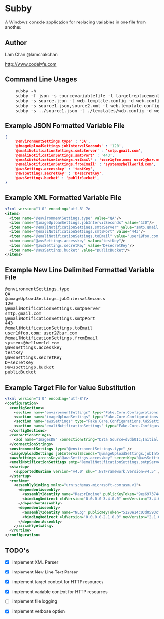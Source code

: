 Subby
================================
A Windows console application for replacing variables in one file from another.

Author
------------------------
Lam Chan @lamchakchan

http://www.codelyfe.com

Command Line Usages
------------------------
<pre>
	subby -h
    subby -f json -s sourcevariablefile -t targetreplacementfile -d savefile
    subby -s source.json -t web.template.config -d web.config
    subby -s source1.json,source2.xml -t web.template.config -d web.config
    subby -s ../source1.json -t ./templates/web.config -d web.config
</pre>

Example JSON Formatted Variable File
------------------------
```json
{    
	'@environmentSettings.type' : 'QA',
	'@imageUploadSettings.jobIntervalSeconds' : '120',
	'@emaliNotificationSettings.smtpServer' : 'smtp.gmail.com',
	'@emaliNotificationSettings.smtpPort' : '443',
	'@emaliNotificationSettings.toEmail' : 'user1@foo.com; user2@bar.com',
	'@emailNotificationSettings.fromEmail' : 'systems@hellworld.com',
	'@awsSettings.accesskey' : 'testKey',
	'@awsSettings.secretKey' : 'D+secretKey',
	'@awsSettings.bucket' : 'publicBucket',
}
```

Example XML Formatted Variable File
------------------------
```xml
<?xml version="1.0" encoding="utf-8" ?>
<items>
  <item name="@environmentSettings.type" value="QA"/>
  <item name="@imageUploadSettings.jobIntervalSeconds" value="120"/>
  <item name="@emaliNotificationSettings.smtpServer" value="smtp.gmail.com"/>
  <item name="@emaliNotificationSettings.smtpPort" value="443"/>
  <item name="@emaliNotificationSettings.toEmail" value="user1@foo.com; user2@bar.com"/>
  <item name="@awsSettings.accesskey" value="testKey"/>
  <item name="@awsSettings.secretKey" value="D+secretKey"/>
  <item name="@awsSettings.bucket" value="publicBucket"/>
</items>
```

Example New Line Delimited Formatted Variable File
------------------------
<pre>
@environmentSettings.type
QA
@imageUploadSettings.jobIntervalSeconds
120
@emaliNotificationSettings.smtpServer
smtp.gmail.com
@emaliNotificationSettings.smtpPort
443
@emaliNotificationSettings.toEmail
user1@foo.com; user2@bar.com
@emailNotificationSettings.fromEmail
systems@hellworld.com
@awsSettings.accesskey
testKey
@awsSettings.secretKey
D+secretKey
@awsSettings.bucket
publicBucket
</pre>

Example Target File for Value Substitution
------------------------
```xml
<?xml version="1.0" encoding="utf-8"?>
<configuration>
  <configSections>
    <section name="environmentSettings" type="Fake.Core.Configurations.EnvironmentSettings" />
    <section name="imageUploadSettings" type="Fake.Core.Configurations.ImageUploadSettings" />
    <section name="awsSettings" type="Fake.Core.Configurations.AWSSettings" />
    <section name="emaliNotificationSettings" type="Fake.Core.Configurations.EmailNotificationSettings" />
  </configSections>
  <connectionStrings>
    <add name="ImagesDB" connectionString="Data Source=dvdb01c;Initial Catalog=ImageDB;User ID=ImageCloudPushService; Password=6Cx7VƒbjRqrvAhER" />
  </connectionStrings>
  <environmentSettings type="@environmentSettings.type" />
  <imageUploadSettings jobIntervalSeconds="@imageUploadSettings.jobIntervalSeconds" />
  <awsSettings accessKey="@awsSettings.accesskey" secretKey="@awsSettings.secretKey" bucket="@awsSettings.bucket" />
  <emaliNotificationSettings smtp="@emaliNotificationSettings.smtpServer" smtpPort="@emaliNotificationSettings.smtpPort" toEmail="@emaliNotificationSettings.toEmail" fromEmail="@emailNotificationSettings.fromEmail" />
  <startup>
    <supportedRuntime version="v4.0" sku=".NETFramework,Version=v4.5" />
  </startup>
  <runtime>
    <assemblyBinding xmlns="urn:schemas-microsoft-com:asm.v1">
      <dependentAssembly>
        <assemblyIdentity name="RazorEngine" publicKeyToken="9ee697374c7e744a" culture="neutral" />
        <bindingRedirect oldVersion="0.0.0.0-3.4.0.0" newVersion="3.4.0.0" />
      </dependentAssembly>
      <dependentAssembly>
        <assemblyIdentity name="NLog" publicKeyToken="5120e14c03d0593c" culture="neutral" />
        <bindingRedirect oldVersion="0.0.0.0-2.1.0.0" newVersion="2.1.0.0" />
      </dependentAssembly>
    </assemblyBinding>
  </runtime>
</configuration>
```


TODO's
------------------------

- [x] implement XML Parser
- [x] implement New Line Text Parser
- [x] implement target context for HTTP resources
- [x] implement variable context for HTTP resources 
- [ ] implement file logging
- [x] implement verbose option

 
